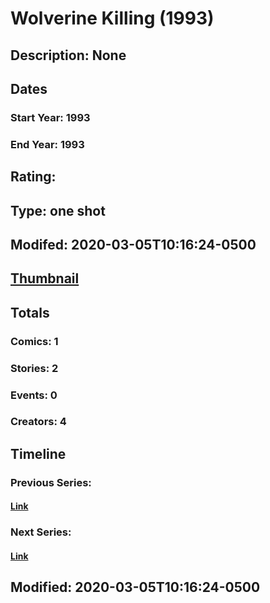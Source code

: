 # Wolverine Killing (1993)
## Description: None
## Dates
### Start Year: 1993
### End Year: 1993
## Rating: 
## Type: one shot
## Modifed: 2020-03-05T10:16:24-0500
## [Thumbnail](http://i.annihil.us/u/prod/marvel/i/mg/b/40/image_not_available.jpg)
## Totals
### Comics: 1
### Stories: 2
### Events: 0
### Creators: 4
## Timeline
### Previous Series: 
#### [Link]()
### Next Series: 
#### [Link]()
## Modified: 2020-03-05T10:16:24-0500